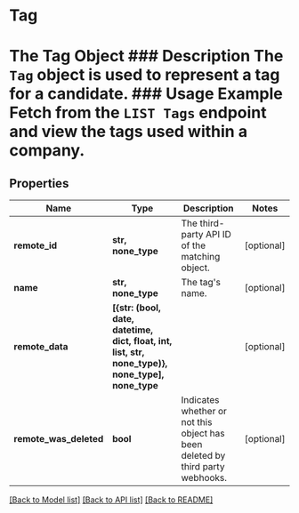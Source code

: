 # Tag

# The Tag Object ### Description The `Tag` object is used to represent a tag for a candidate. ### Usage Example Fetch from the `LIST Tags` endpoint and view the tags used within a company.

## Properties
Name | Type | Description | Notes
------------ | ------------- | ------------- | -------------
**remote_id** | **str, none_type** | The third-party API ID of the matching object. | [optional] 
**name** | **str, none_type** | The tag&#39;s name. | [optional] 
**remote_data** | **[{str: (bool, date, datetime, dict, float, int, list, str, none_type)}, none_type], none_type** |  | [optional] 
**remote_was_deleted** | **bool** | Indicates whether or not this object has been deleted by third party webhooks. | [optional] 

[[Back to Model list]](../README.md#documentation-for-models) [[Back to API list]](../README.md#documentation-for-api-endpoints) [[Back to README]](../README.md)


